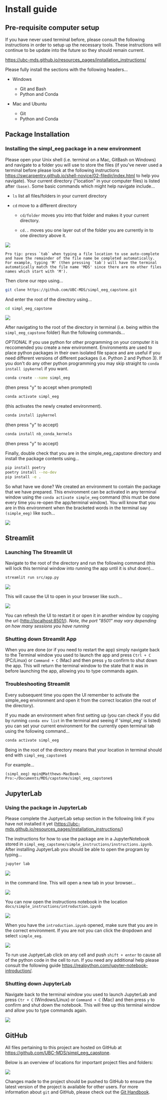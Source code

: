 # Install guide

## Pre-requisite computer setup

If you have never used terminal before, please consult the following instructions in order to setup up the necessary tools. These instructions will continue to be update into the future so they should remain current.

<https://ubc-mds.github.io/resources_pages/installation_instructions/>

Please fully install the sections with the following headers...

-   Windows

    -   Git and Bash
    -   Python and Conda

-   Mac and Ubuntu

    -   Git
    -   Python and Conda

## Package Installation

### Installing the simpl\_eeg package in a new environment

Please open your Unix shell (i.e. terminal on a Mac, GitBash on Windows) and navigate to a folder you will use to store the files (if you've never used a terminal before please look at the following instructions <https://swcarpentry.github.io/shell-novice/02-filedir/index.html> to help you navigate). Your current directory ("location" in your computer files) is listed after `(base)`. Some basic commands which might help navigate include...

-   `ls` list all files/folders in your current directory

-   `cd` move to a different directory

    -   `cd/folder` moves you into that folder and makes it your current directory.

    -   `cd..` moves you one layer out of the folder you are currently in to one directory above it.

![](instruction_imgs/navigation.png)

```{tip}
Pro tip: press `tab` when typing a file location to use auto-complete and have the remainder of the file name be completed automatically. For example, typing 'M' (then pressing `tab`) will have the terminal automatically match the file name 'MDS' since there are no other files names which start with 'M').
```

Then clone our repo using...

```bash
git clone https://github.com/UBC-MDS/simpl_eeg_capstone.git
```

And enter the root of the directory using...

```bash
cd simpl_eeg_capstone
```

![](instruction_imgs/navigation2.png)

After navigating to the root of the directory in terminal (i.e. being within the `simpl_eeg_capstone` folder) Run the following commands...

*OPTIONAL* If you use python for other programming on your computer it is reccomended you create a new environment. Environments are used to place python packages in their own isolated file space and are useful if you need different versions of different packages (i.e. Python 2 and Python 3). If you don't do any other python programming you may skip straight to `conda install ipykernel` if you want.

```bash
conda create --name simpl_eeg
```
(then press "y" to accept when prompted)

```bash
conda activate simpl_eeg
```
(this activates the newly created environment).

```bash
conda install ipykernel
```
(then press "y" to accept)

```bash
conda install nb_conda_kernels
```
(then press "y" to accept)

Finally, double check that you are in the simple\_eeg\_capstone directory and install the package contents using...

```bash 
pip install poetry
poetry install --no-dev
pip install -e .
```

So what have we done? We created an environment to contain the package that we have prepared. This environment can be activated in any terminal window using the `conda activate simple_eeg` command (this must be done every time you re-open the app/terminal window). You will know that you are in this environment when the bracketed words in the terminal say `(simple_eeg)` like such...

![](instruction_imgs/environment.png)

## Streamlit

### Launching The Streamlit UI

Navigate to the root of the directory and run the following command (this will lock this terminal window into running the app until it is shut down)...

```bash
streamlit run src/app.py
```

![](instruction_imgs/streamlit.png)

This will cause the UI to open in your browser like such...

![](instruction_imgs/streamlit2.png)

You can refresh the UI to restart it or open it in another window by copying the url (<http://localhost:8501/>). *Note, the port "8501" may vary depending on how many sessions you have running*

### Shutting down Streamlit App

When you are done (or if you need to restart the app) simply navigate back to the Terminal window you used to launch the app and press `Ctrl + C` (PC/Linux) or `Command + C` (Mac) and then press `y` to confirm to shut down the app. This will return the terminal window to the state that it was in before launching the app, allowing you to type commands again.

### Troubleshooting Streamlit

Every subsequent time you open the UI remember to activate the simple\_eeg environment and open it from the correct location (the root of the directory).

If you made an environment when first setting up (you can check if you did by running `conda env list` in the terminal and seeing if 'simpl_eeg' is listed) you can set your current environment for the currently open terminal tab using the following command...

```bash
conda activate simpl_eeg
```

Being in the root of the directory means that your location in terminal should end with `simpl_eeg_capstone$`

For example...

`(simpl_eeg) mpin@Matthews-MacBook-Pro:~/Documents/MDS/capstone/simpl_eeg_capstone$`

## JupyterLab

### Using the package in JupyterLab

Please complete the JuptyerLab setup section in the following link if you have not installed it yet (<https://ubc-mds.github.io/resources_pages/installation_instructions/>)

The instructions for how to use the package are in a JupyterNotebook stored in `simpl_eeg_capstone/simple_instructions/instructions.ipynb`. After installing JuptyerLab you should be able to open the program by typing...

```bash
jupyter lab
```

![](instruction_imgs/jupyter_lab3.png)

in the command line. This will open a new tab in your browser...

![](instruction_imgs/jupyter_lab.png)

You can now open the instructions notebook in the location `docs/simple_instructions/introduction.ipynb`

![](instruction_imgs/jupyter_lab2.png)

When you have the `introduction.ipynb` opened, make sure that you are in the correct environment. If you are not you can click the dropdown and select `simple_eeg`.

![](instruction_imgs/jupyter_lab4.png)

To run use JuptyerLab click on any cell and push `shift + enter` to cause all of the python code in the cell to run. If you need any additional help please consult the following guide <https://realpython.com/jupyter-notebook-introduction/>.

### Shutting down JupyterLab

Navigate back to the terminal window you used to launch JupyterLab and press `Ctr + C` (Windows/Linux) or `Command + C` (Mac) and then press `y` to confirm and shut down the notebook. This will free up this terminal window and allow you to type commands again.

![](instruction_imgs/jupyter_lab5.png)

## GitHub

All files pertaining to this project are hosted on GitHub at https://github.com/UBC-MDS/simpl_eeg_capstone. 

Below is an overview of locations for important project files and folders:

![](instruction_imgs/github_locations.png)

Changes made to the project should be pushed to GitHub to ensure the latest version of the project is available for other users. For more information about `git` and GitHub, please check out the [Git Handbook](https://guides.github.com/introduction/git-handbook/). 
